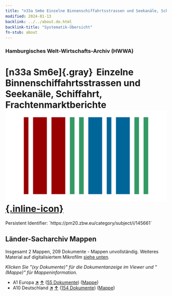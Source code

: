 ```yaml
---
title: "n33a Sm6e Einzelne Binnenschiffahrtsstrassen und Seekanäle, Schiffahrt, Frachtenmarktberichte"
modified: 2024-01-13
backlink: ../../about.de.html
backlink-title: "Systematik-Übersicht"
fn-stub: about
---
```


### Hamburgisches Welt-Wirtschafts-Archiv (HWWA)

# [n33a Sm6e]{.gray}&#8201; Einzelne Binnenschiffahrtsstrassen und Seekanäle, Schiffahrt, Frachtenmarktberichte &#160; [![Wikidata](/images/Wikidata-logo.svg "Wikidata"){.inline-icon}](http://www.wikidata.org/entity/Q104711246)

<div class="hint">Persistent Identifier: `https://pm20.zbw.eu/category/subject/i/145661`</div>







## Länder-Sacharchiv Mappen






Insgesamt 2 Mappen, 209 Dokumente - Mappen unvollständig. Weiteres Material auf digitalisiertem Mikrofilm [siehe unten](#filmsections).

_Klicken Sie "(xy Dokumente)" für die Dokumentanzeige im Viewer und "(Mappe)" für Mappeninformation._



- A1 Europa [**&nearr;**](../../../geo/i/140892/about.de.html "Europa (alle Mappen)") [**&uarr;**](../../../geo/about.de.html#A1 "Ländersystematik") (<a href="https://pm20.zbw.eu/iiifview/folder/sh/140892,145661" title="über: Europa : Einzelne Binnenschiffahrtsstrassen und Seekanäle, Schiffahrt, Frachtenmarktberichte" target="_blank">55 Dokumente</a>) ([Mappe](../../../../folder/sh/1408xx/140892/1456xx/145661/about.de.html))
- A10 Deutschland [**&nearr;**](../../../geo/i/126128/about.de.html "Deutschland (alle Mappen)") [**&uarr;**](../../../geo/about.de.html#A10 "Ländersystematik") (<a href="https://pm20.zbw.eu/iiifview/folder/sh/126128,145661" title="über: Deutschland : Einzelne Binnenschiffahrtsstrassen und Seekanäle, Schiffahrt, Frachtenmarktberichte" target="_blank">154 Dokumente</a>) ([Mappe](../../../../folder/sh/1261xx/126128/1456xx/145661/about.de.html))



<a id="filmsections" />













